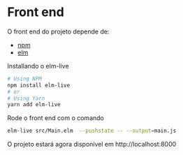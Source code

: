 # Front end

O front end do projeto depende de:
- [npm](https://docs.npmjs.com/downloading-and-installing-node-js-and-npm)
- [elm](https://guide.elm-lang.org/install/elm.html)

Installando o elm-live

```sh
# Using NPM
npm install elm-live
# or 
# Using Yarn
yarn add elm-live
```

Rode o front end com o comando
```sh
elm-live src/Main.elm  --pushstate -- --output=main.js
```

O projeto estará agora disponível em http://localhost:8000